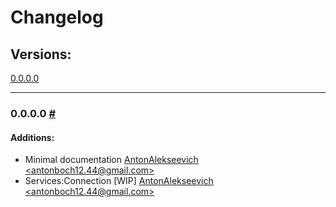 # Changelog
## Versions: <a link="Versions"></a>
[0.0.0.0](#0.0.0.0)


---
### 0.0.0.0 <a link="0.0.0.0"></a>[#](#Versions)
#### Additions:
* Minimal documentation [AntonAlekseevich \<antonboch12.44@gmail.com>](mailto:antonboch12.44@gmail.com)
* Services:Connection \[WIP] [AntonAlekseevich \<antonboch12.44@gmail.com>](mailto:antonboch12.44@gmail.com)
